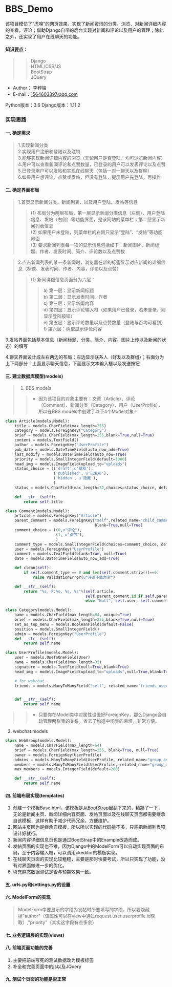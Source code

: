 BBS_Demo
===================

 该项目模仿了“虎嗅”的网页效果，实现了新闻资讯的分类、浏览、对新闻详细内容的查看，评论；借助Django自带的后台实现对新闻和评论以及用户的管理；除此之外，还实现了用户在线聊天的功能。

#### 知识要点：
>>Django<br>
HTML/CSS/JS<br>
BootStrap<br>
JQuery<br>

* Author： 李梓铭<br>
* E-mail：1564603397@qq.com

Python版本：3.6
Django版本：1.11.2

### 实现思路
#### 一. 确定需求
>1.实现新闻分类<br>
2.实现用户注册和登陆以及注销<br>
3.能够实现新闻详细内容的浏览（无论用户是否登陆，均可浏览新闻内容）<br>
4.用户可以查看新闻评论和点赞数量，已登录的用户可以发表评论以及点赞<br>
5.已登录用户可以发帖和实现在线聊天（包括一对一聊天以及群聊）<br>
6.如果用户想评论、点赞或发帖，但没有登陆，提示用户先登陆，再操作<br>

#### 二. 确定界面布局
>1.首页显示新闻分类、新闻列表、以及用户登陆、发帖等信息<br>
>>(1) 布局分为两层布局，第一层显示新闻分类信息（左侧）、用户登陆信息、发帖（右侧）等功能界面，是该网站的菜单栏；第二层显示新闻列表信息<br>
(2) 如果用户未登陆，则菜单栏的右侧只显示“登陆”、“发帖”等功能界面<br>
(3) 要求新闻列表每一项的显示信息包括如下：新闻图片、新闻标题、作者、发表时间、简介、评论数以及点赞数<br>
  
>2.点击新闻列表的某一条新闻时，浏览器在新的标签显示对应新闻的详细信息（标题、发表时间、作者、内容，评论以及点赞）
>>(1) 新闻详细信息页面分为六层：<br>
>>>a) 第一层：显示新闻标题<br>
b) 第二层：显示发表时间、作者<br>
c) 第三层：显示新闻内容<br>
d) 第四层：显示评论输入框（如果用户已登录，若未登录，则显示登陆按钮）<br>
e) 第五层：显示评论数量以及点赞数量（登陆与否均可看到）<br>
f) 第六层：树型显示评论内容<br>

3.发帖界面包括基本信息（新闻标题、分类、简介、内容、图片上传以及新闻的状态）的填写<br>

4.聊天界面设计成左右两边的布局：左边显示联系人（好友以及群组）；右面分为上下两部分：上面显示聊天信息，下面显示文本输入框以及发送按钮<br>

#### 三. 建立数据库模型(models)
>1. BBS.models
>>* 因为该项目的对象主要有：文章（Article）、评论（Comment）、新闻分类（Category）、用户（UserProfile），所以在BBS.models中创建了以下4个Model对象：
```Python
class Article(models.Model):
    title = models.CharField(max_length=255)
    category = models.ForeignKey("Category")
    brief = models.CharField(max_length=255,blank=True,null=True)
    content = models.TextField()
    author = models.ForeignKey("UserProfile")
    pub_date = models.DateTimeField(auto_now_add=True)
    last_modify = models.DateTimeField(auto_now=True)
    priority = models.SmallIntegerField(default=1000)
    head_img = models.ImageField(upload_to="uploads")
    status_choice = (('draft',u'草稿'),
                     ('published', u'已发布'),
                     ('hidden', u'隐藏'),
                     )
    status = models.CharField(max_length=32,choices=status_choice, default="draft")

    def __str__(self):
        return self.title

class Comment(models.Model):
    article = models.ForeignKey("Article")
    parent_comment = models.ForeignKey("self",related_name="child_comments",
                                       blank=True,null=True)
    comment_choice = ((0,u"评论"),
                      (1, u"点赞"),
                      )
    comment_type = models.SmallIntegerField(choices=comment_choice, default=0)
    user = models.ForeignKey("UserProfile")
    comment = models.TextField(blank=True, null=True)
    date = models.DateTimeField(auto_now_add=True)

    def clean(self):
        if self.comment_type == 0 and len(self.comment.strip())==0:
            raise ValidationError(u"评论不能为空")

    def __str__(self):
        return "%s, P:%s, %s, %s"%(self.article,
                                   self.parent_comment.id if self.parent_comment is not None
                                   else "Null", self.user, self.comment)

class Category(models.Model):
    name = models.CharField(max_length=64, unique=True)
    brief = models.CharField(max_length=255,blank=True,null=True)
    set_as_top_menu = models.BooleanField(default=False)
    position = models.SmallIntegerField()
    admin = models.ForeignKey("UserProfile")
    def __str__(self):
        return self.name

class UserProfile(models.Model):
    user = models.OneToOneField(User)
    name = models.CharField(max_length=32)
    signature = models.TextField(null=True,blank=True)
    head_img = models.ImageField(upload_to="uploads",null=True,blank=True)

    # for webchat
    friends = models.ManyToManyField("self", related_name="friends_userprofile", blank=True)


    def __str__(self):
        return self.name
```
>>* 只要你在Model类中对属性设置好ForeignKey，那么Django会自动管理两张表的关系，省去了构造中间表的麻烦，非常方便。
2. webchat.models
```Python
class WebGroup(models.Model):
    name = models.CharField(max_length=64)
    brief = models.CharField(max_length=255, blank=True, null=True)
    owner = models.ForeignKey(UserProfile)
    admins = models.ManyToManyField(UserProfile, related_name="group_admins", blank=True)
    members = models.ManyToManyField(UserProfile, related_name="group_members", blank=True)
    max_members = models.IntegerField(default=200)

    def __str__(self):
        return self.name
```

#### 四. 前端布局实现(templates)
1. 创建一个模板Base.html，该模板是从[BootStrap](http://v3.bootcss.com/examples/navbar-fixed-top/)里刮下来的，精简了一下，无论是新闻主页、新闻详细内容页面、发帖页面以及在线聊天页面都需要继承自该模板，这样有助于减少代码冗余，方便维护。<br>
2. 网站主页因为是继承自模板，所以所以实现的代码量不多，只需把新闻列表项设计好就行。<br>
3. 新闻内容详细信息页也是通过BootStrap中的Example改造而成。<br>
4. 发帖页面的实现也不难，因为Django中的ModelForm可以自动实现页面的布局，至于内容输入框，可以调用ckeditor的模板实现。<br>
5. 在线聊天页面的实现比较粗糙，主要是那时快要考试，所以只实现了功能，没有对界面做进一步的优化。<br>
6. 填充静态数据测试是否与预期效果一致。<br>

#### 五. urls.py和settings.py的设置

#### 六. ModelForm的实现
>ModelForm中要显示的字段为发帖时所要填写的字段，所以要隐藏掉"author"（该属性可以在view中通过request.user.userprofile.id获取）,"priority"（其实这字段有点多余）

#### 七. 业务逻辑层的实现(views)

#### 八. 前端页面功能的完善
1. 主要把前端写死的测试数据改为模板标签<br>
2. 补全和完善页面中的js以及JQuery<br>

#### 九. 测试个页面的功能是否正常
